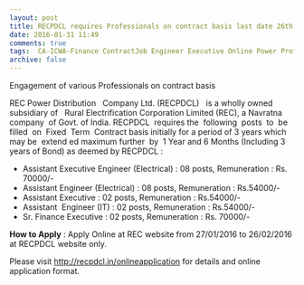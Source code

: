 ```yaml
---
layout: post
title: RECPDCL requires Professionals on contract basis last date 26th Feb-2016   
date: 2016-01-31 11:49
comments: true
tags:  CA-ICWA-Finance ContractJob Engineer Executive Online Power Professional Rural 
archive: false
---
```

Engagement of various Professionals on contract basis

REC Power Distribution   Company Ltd. (RECPDCL)   is a wholly owned subsidiary of   Rural
Electrification Corporation Limited (REC), a Navratna  company  of Govt. of India. RECPDCL  requires the  following  posts  to  be  filled  on  Fixed  Term  Contract basis initially for a period of 3 years which may be  extend ed maximum further  by  1 Year and 6 Months (Including 3 years of Bond) as deemed by RECPDCL :

- Assistant Executive Engineer (Electrical) : 08 posts, Remuneration : Rs. 70000/-
- Assistant Engineer (Electrical) : 08 posts, Remuneration : Rs.54000/-
- Assistant Executive : 02 posts, Remuneration : Rs.54000/-
- Assistant  Engineer (IT) : 02 posts, Remuneration : Rs.54000/-
- Sr. Finance Executive : 02 posts, Remuneration : Rs. 70000/- 



**How to Apply** : Apply Online at REC website from 27/01/2016 to 26/02/2016 at RECPDCL website only. 

Please visit <http://recpdcl.in/onlineapplication>  for details and online application format. 



